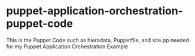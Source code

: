 # puppet-application-orchestration-puppet-code
This is the Puppet Code such as hieradata, Puppetfile, and site.pp needed for my Puppet Application Orchestration Example
